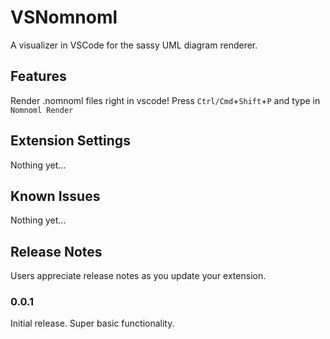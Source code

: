 # VSNomnoml

A visualizer in VSCode for the sassy UML diagram renderer.

## Features

Render .nomnoml files right in vscode! Press `Ctrl/Cmd`+`Shift`+`P` and type in `Nomnoml Render`

## Extension Settings

Nothing yet...

## Known Issues

Nothing yet...

## Release Notes

Users appreciate release notes as you update your extension.

### 0.0.1

Initial release. Super basic functionality.